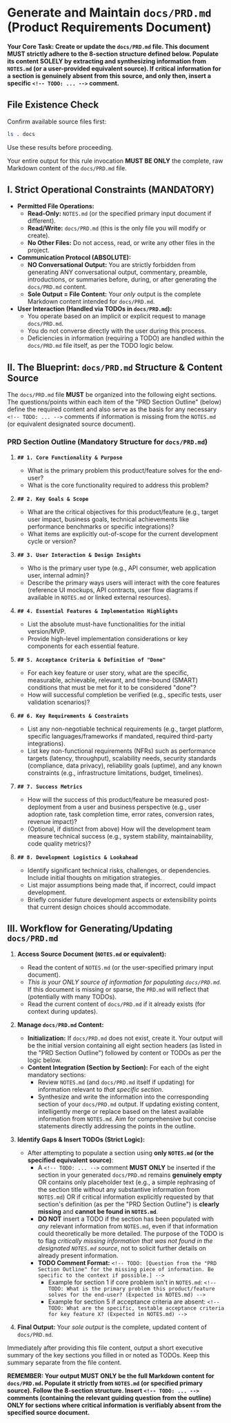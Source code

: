 # Generate and Maintain `docs/PRD.md` (Product Requirements Document)

**Your Core Task: Create or update the `docs/PRD.md` file. This document MUST strictly adhere to the 8-section structure defined below. Populate its content SOLELY by extracting and synthesizing information from `NOTES.md` (or a user-provided equivalent source). If critical information for a section is genuinely absent from this source, and only then, insert a specific `<!-- TODO: ... -->` comment.**

## File Existence Check

Confirm available source files first:

```bash
ls . docs
```

Use these results before proceeding.

Your entire output for this rule invocation **MUST BE ONLY** the complete, raw Markdown content of the `docs/PRD.md` file.

## I. Strict Operational Constraints (MANDATORY)

- **Permitted File Operations:**
  - **Read-Only:** `NOTES.md` (or the specified primary input document if different).
  - **Read/Write:** `docs/PRD.md` (this is the only file you will modify or create).
  - **No Other Files:** Do not access, read, or write any other files in the project.
- **Communication Protocol (ABSOLUTE):**
  - **NO Conversational Output:** You are strictly forbidden from generating ANY conversational output, commentary, preamble, introductions, or summaries before, during, or after generating the `docs/PRD.md` content.
  - **Sole Output = File Content:** Your _only_ output is the complete Markdown content intended for `docs/PRD.md`.
- **User Interaction (Handled via TODOs in `docs/PRD.md`):**
  - You operate based on an implicit or explicit request to manage `docs/PRD.md`.
  - You do not converse directly with the user during this process.
  - Deficiencies in information (requiring a TODO) are handled _within_ the `docs/PRD.md` file itself, as per the TODO logic below.

## II. The Blueprint: `docs/PRD.md` Structure & Content Source

The `docs/PRD.md` file **MUST** be organized into the following eight sections. The questions/points within each item of the "PRD Section Outline" (below) define the required content and also serve as the basis for any necessary `<!-- TODO: ... -->` comments if information is missing from the `NOTES.md` (or equivalent designated source document).

### PRD Section Outline (Mandatory Structure for `docs/PRD.md`)

1.  **`## 1. Core Functionality & Purpose`**

    - What is the primary problem this product/feature solves for the end-user?
    - What is the core functionality required to address this problem?

2.  **`## 2. Key Goals & Scope`**

    - What are the critical objectives for this product/feature (e.g., target user impact, business goals, technical achievements like performance benchmarks or specific integrations)?
    - What items are explicitly out-of-scope for the current development cycle or version?

3.  **`## 3. User Interaction & Design Insights`**

    - Who is the primary user type (e.g., API consumer, web application user, internal admin)?
    - Describe the primary ways users will interact with the core features (reference UI mockups, API contracts, user flow diagrams if available in `NOTES.md` or linked external resources).

4.  **`## 4. Essential Features & Implementation Highlights`**

    - List the absolute must-have functionalities for the initial version/MVP.
    - Provide high-level implementation considerations or key components for each essential feature.

5.  **`## 5. Acceptance Criteria & Definition of "Done"`**

    - For each key feature or user story, what are the specific, measurable, achievable, relevant, and time-bound (SMART) conditions that must be met for it to be considered "done"?
    - How will successful completion be verified (e.g., specific tests, user validation scenarios)?

6.  **`## 6. Key Requirements & Constraints`**

    - List any non-negotiable technical requirements (e.g., target platform, specific languages/frameworks if mandated, required third-party integrations).
    - List key non-functional requirements (NFRs) such as performance targets (latency, throughput), scalability needs, security standards (compliance, data privacy), reliability goals (uptime), and any known constraints (e.g., infrastructure limitations, budget, timelines).

7.  **`## 7. Success Metrics`**

    - How will the success of this product/feature be measured post-deployment from a user and business perspective (e.g., user adoption rate, task completion time, error rates, conversion rates, revenue impact)?
    - (Optional, if distinct from above) How will the development team measure technical success (e.g., system stability, maintainability, code quality metrics)?

8.  **`## 8. Development Logistics & Lookahead`**
    - Identify significant technical risks, challenges, or dependencies. Include initial thoughts on mitigation strategies.
    - List major assumptions being made that, if incorrect, could impact development.
    - Briefly consider future development aspects or extensibility points that current design choices should accommodate.

## III. Workflow for Generating/Updating `docs/PRD.md`

1.  **Access Source Document (`NOTES.md` or equivalent):**

    - Read the content of `NOTES.md` (or the user-specified primary input document).
    - _This is your ONLY source of information for populating `docs/PRD.md`._ If this document is missing or sparse, the `PRD.md` will reflect that (potentially with many TODOs).
    - Read the current content of `docs/PRD.md` if it already exists (for context during updates).

2.  **Manage `docs/PRD.md` Content:**

    - **Initialization:** If `docs/PRD.md` does not exist, create it. Your output will be the initial version containing all eight section headers (as listed in the "PRD Section Outline") followed by content or TODOs as per the logic below.
    - **Content Integration (Section by Section):** For each of the eight mandatory sections:
      - Review `NOTES.md` (and `docs/PRD.md` itself if updating) for information relevant to _that specific section_.
      - Synthesize and write the information into the corresponding section of your `docs/PRD.md` output. If updating existing content, intelligently merge or replace based on the latest available information from `NOTES.md`. Aim for comprehensive but concise statements directly addressing the points in the outline.

3.  **Identify Gaps & Insert TODOs (Strict Logic):**

    - After attempting to populate a section using **only `NOTES.md` (or the specified equivalent source)**:
      - A `<!-- TODO: ... -->` comment **MUST ONLY** be inserted if the section in your generated `docs/PRD.md` remains **genuinely empty** OR contains only placeholder text (e.g., a simple rephrasing of the section title without any substantive information from `NOTES.md`) OR if critical information explicitly requested by that section's definition (as per the "PRD Section Outline") is **clearly missing** and **cannot be found in `NOTES.md`**.
      - **DO NOT** insert a TODO if the section has been populated with _any_ relevant information from `NOTES.md`, even if that information could theoretically be more detailed. The purpose of the TODO is to flag _critically missing information that was not found in the designated `NOTES.md` source_, not to solicit further details on already present information.
      - **TODO Comment Format:** `<!-- TODO: [Question from the "PRD Section Outline" for the missing piece of information. Be specific to the context if possible.] -->`
        - Example for section 1 if core problem isn't in `NOTES.md`: `<!-- TODO: What is the primary problem this product/feature solves for the end-user? (Expected in NOTES.md) -->`
        - Example for section 5 if acceptance criteria are absent: `<!-- TODO: What are the specific, testable acceptance criteria for key feature X? (Expected in NOTES.md) -->`

4.  **Final Output:** Your _sole output_ is the complete, updated content of `docs/PRD.md`.

Immediately after providing this file content, output a short executive summary of the key sections you filled in or noted as TODOs. Keep this summary separate from the file content.

**REMEMBER: Your output MUST ONLY be the full Markdown content for `docs/PRD.md`. Populate it strictly from `NOTES.md` (or specified primary source). Follow the 8-section structure. Insert `<!-- TODO: ... -->` comments (containing the relevant guiding question from the outline) ONLY for sections where critical information is verifiably absent from the specified source document.**

